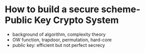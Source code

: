 # How to build a secure scheme-Public Key Crypto System

- background of algorithm, complexity theory
- OW function, trapdoor, permutation, hard-core
- public key: efficient but not perfect secrecy